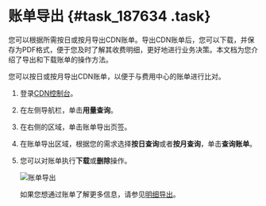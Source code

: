 # 账单导出 {#task_187634 .task}

您可以根据所需按日或按月导出CDN账单。导出CDN账单后，您可以下载，并保存为PDF格式，便于您及时了解其收费明细，更好地进行业务决策。本文档为您介绍了导出和下载账单的操作方法。

您可以按日或按月导出CDN账单，以便于与费用中心的账单进行比对。

1.  登录[CDN控制台](https://cdn.console.aliyun.com)。
2.  在左侧导航栏，单击**用量查询**。
3.  在右侧的区域，单击账单导出页签。
4.  在账单导出区域，根据您的需求选择**按日查询**或者**按月查询**，单击**查询账单**。
5.  您可以对账单执行**下载**或**删除**操作。 

    ![账单导出](http://static-aliyun-doc.oss-cn-hangzhou.aliyuncs.com/assets/img/17303/156646608610071_zh-CN.png)

    如果您想通过账单了解更多信息，请参见[明细导出](intl.zh-CN/服务管理/用量查询/明细导出.md#)。


